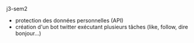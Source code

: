 j3-sem2

- protection des données personnelles (API)
- création d'un bot twitter exécutant plusieurs tâches (like, follow, dire bonjour...)
